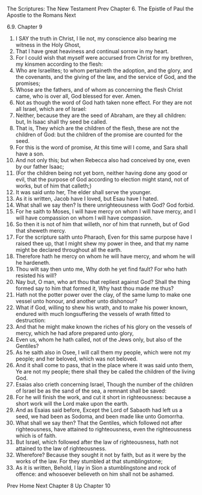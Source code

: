 The Scriptures: The New Testament
Prev
Chapter 6. The Epistle of Paul the Apostle to the Romans
Next

6.9. Chapter 9
1. I SAY the truth in Christ, I lie not, my conscience also bearing me witness in the Holy Ghost,
2. That I have great heaviness and continual sorrow in my heart.
3. For I could wish that myself were accursed from Christ for my brethren, my kinsmen according to the flesh:
4. Who are Israelites; to whom pertaineth the adoption, and the glory, and the covenants, and the giving of the law, and the service of God, and the promises;
5. Whose are the fathers, and of whom as concerning the flesh Christ came, who is over all, God blessed for ever. Amen.
6. Not as though the word of God hath taken none effect. For they are not all Israel, which are of Israel:
7. Neither, because they are the seed of Abraham, are they all children: but, In Isaac shall thy seed be called.
8. That is, They which are the children of the flesh, these are not the children of God: but the children of the promise are counted for the seed.
9. For this is the word of promise, At this time will I come, and Sara shall have a son.
10. And not only this; but when Rebecca also had conceived by one, even by our father Isaac;
11. (For the children being not yet born, neither having done any good or evil, that the purpose of God according to election might stand, not of works, but of him that calleth;)
12. It was said unto her, The elder shall serve the younger.
13. As it is written, Jacob have I loved, but Esau have I hated.
14. What shall we say then? Is there unrighteousness with God? God forbid.
15. For he saith to Moses, I will have mercy on whom I will have mercy, and I will have compassion on whom I will have compassion.
16. So then it is not of him that willeth, nor of him that runneth, but of God that sheweth mercy.
17. For the scripture saith unto Pharaoh, Even for this same purpose have I raised thee up, that I might shew my power in thee, and that my name might be declared throughout all the earth.
18. Therefore hath he mercy on whom he will have mercy, and whom he will he hardeneth.
19. Thou wilt say then unto me, Why doth he yet find fault? For who hath resisted his will?
20. Nay but, O man, who art thou that repliest against God? Shall the thing formed say to him that formed it, Why hast thou made me thus?
21. Hath not the potter power over the clay, of the same lump to make one vessel unto honour, and another unto dishonour?
22. What if God, willing to shew his wrath, and to make his power known, endured with much longsuffering the vessels of wrath fitted to destruction:
23. And that he might make known the riches of his glory on the vessels of mercy, which he had afore prepared unto glory,
24. Even us, whom he hath called, not of the Jews only, but also of the Gentiles?
25. As he saith also in Osee, I will call them my people, which were not my people; and her beloved, which was not beloved.
26. And it shall come to pass, that in the place where it was said unto them, Ye are not my people; there shall they be called the children of the living God.
27. Esaias also crieth concerning Israel, Though the number of the children of Israel be as the sand of the sea, a remnant shall be saved:
28. For he will finish the work, and cut it short in righteousness: because a short work will the Lord make upon the earth.
29. And as Esaias said before, Except the Lord of Sabaoth had left us a seed, we had been as Sodoma, and been made like unto Gomorrha.
30. What shall we say then? That the Gentiles, which followed not after righteousness, have attained to righteousness, even the righteousness which is of faith.
31. But Israel, which followed after the law of righteousness, hath not attained to the law of righteousness.
32. Wherefore? Because they sought it not by faith, but as it were by the works of the law. For they stumbled at that stumblingstone;
33. As it is written, Behold, I lay in Sion a stumblingstone and rock of offence: and whosoever believeth on him shall not be ashamed.

Prev
Home
Next
Chapter 8
Up
Chapter 10

